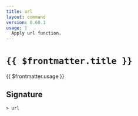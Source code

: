 ```yaml
---
title: url
layout: command
version: 0.60.1
usage: |
  Apply url function.
---
```


# `{{ $frontmatter.title }}`

<div style='white-space: pre-wrap;'>{{ $frontmatter.usage }}</div>

## Signature

`> url `
